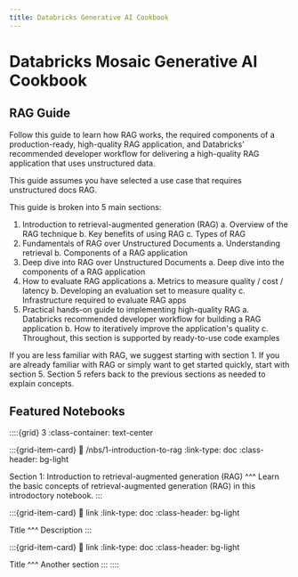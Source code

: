 ```yaml
---
title: Databricks Generative AI Cookbook
---
```


# Databricks Mosaic Generative AI Cookbook

## RAG Guide
Follow this guide to learn how RAG works, the required components of a production-ready, high-quality RAG application, and Databricks’ recommended developer workflow for delivering a high-quality RAG application that uses unstructured data.  

This guide assumes you have selected a use case that requires unstructured docs RAG.

This guide is broken into 5 main sections:

1. Introduction to retrieval-augmented generation (RAG)
   a. Overview of the RAG technique 
   b. Key benefits of using RAG
   c. Types of RAG
2. Fundamentals of RAG over Unstructured Documents 
   a. Understanding retrieval
   b. Components of a RAG application
3. Deep dive into RAG over Unstructured Documents
   a. Deep dive into the components of a RAG application
4. How to evaluate RAG applications
   a. Metrics to measure quality / cost / latency
   b. Developing an evaluation set to measure quality
   c. Infrastructure required to evaluate RAG apps
5. Practical hands-on guide to implementing high-quality RAG
   a. Databricks recommended developer workflow for building a RAG application 
   b. How to iteratively improve the application's quality
   c. Throughout, this section is supported by ready-to-use code examples

If you are less familiar with RAG, we suggest starting with section 1. If you are already familiar with RAG or simply want to get started quickly, start with section 5.  Section 5 refers back to the previous sections as needed to explain concepts.

## Featured Notebooks

::::{grid} 3
:class-container: text-center

:::{grid-item-card}
:link: /nbs/1-introduction-to-rag
:link-type: doc
:class-header: bg-light

Section 1: Introduction to retrieval-augmented generation (RAG)
^^^
Learn the basic concepts of retrieval-augmented generation (RAG) in this introdoctory notebook.
:::

:::{grid-item-card}
:link: link
:link-type: doc
:class-header: bg-light

Title
^^^
Description
:::

:::{grid-item-card}
:link: link
:link-type: doc
:class-header: bg-light

Title
^^^
Another section
:::
::::

```{tableofcontents}
```



